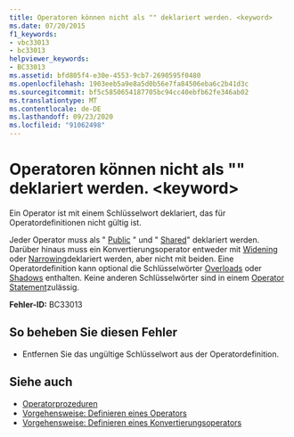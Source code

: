 ```yaml
---
title: Operatoren können nicht als "" deklariert werden. <keyword>
ms.date: 07/20/2015
f1_keywords:
- vbc33013
- bc33013
helpviewer_keywords:
- BC33013
ms.assetid: bfd805f4-e30e-4553-9cb7-2690595f0480
ms.openlocfilehash: 1903eeb5a9e8a5d0b56e7fa84506eba6c2b41d3c
ms.sourcegitcommit: bf5c5850654187705bc94cc40ebfb62fe346ab02
ms.translationtype: MT
ms.contentlocale: de-DE
ms.lasthandoff: 09/23/2020
ms.locfileid: "91062498"
---
```

# <a name="operators-cannot-be-declared-keyword"></a>Operatoren können nicht als "" deklariert werden. \<keyword>

Ein Operator ist mit einem Schlüsselwort deklariert, das für Operatordefinitionen nicht gültig ist.  
  
 Jeder Operator muss als " [Public](../language-reference/modifiers/public.md) " und " [Shared](../language-reference/modifiers/shared.md)" deklariert werden. Darüber hinaus muss ein Konvertierungsoperator entweder mit [Widening](../language-reference/modifiers/widening.md) oder [Narrowing](../language-reference/modifiers/narrowing.md)deklariert werden, aber nicht mit beiden. Eine Operatordefinition kann optional die Schlüsselwörter [Overloads](../language-reference/modifiers/overloads.md) oder [Shadows](../language-reference/modifiers/shadows.md) enthalten. Keine anderen Schlüsselwörter sind in einem [Operator Statement](../language-reference/statements/operator-statement.md)zulässig.  
  
 **Fehler-ID:** BC33013  
  
## <a name="to-correct-this-error"></a>So beheben Sie diesen Fehler  
  
- Entfernen Sie das ungültige Schlüsselwort aus der Operatordefinition.  
  
## <a name="see-also"></a>Siehe auch

- [Operatorprozeduren](../programming-guide/language-features/procedures/operator-procedures.md)
- [Vorgehensweise: Definieren eines Operators](../programming-guide/language-features/procedures/how-to-define-an-operator.md)
- [Vorgehensweise: Definieren eines Konvertierungsoperators](../programming-guide/language-features/procedures/how-to-define-a-conversion-operator.md)
